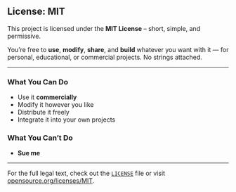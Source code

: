 ## License: MIT

This project is licensed under the **MIT License** – short, simple, and permissive.

You’re free to **use**, **modify**, **share**, and **build** whatever you want with it — for personal, educational, or commercial projects. No strings attached.

---

### What You Can Do
- Use it **commercially**
- Modify it however you like
- Distribute it freely
- Integrate it into your own projects

### What You Can’t Do
- **Sue me**

---

For the full legal text, check out the [`LICENSE`](./LICENSE) file or visit [opensource.org/licenses/MIT](https://opensource.org/licenses/MIT).
